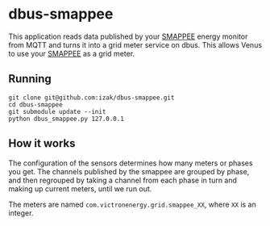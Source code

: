 # dbus-smappee

This application reads data published by your [SMAPPEE][smappee] energy monitor
from MQTT and turns it into a grid meter service on dbus. This allows
Venus to use your [SMAPPEE][smappee] as a grid meter.

## Running

    git clone git@github.com:izak/dbus-smappee.git
    cd dbus-smappee
    git submodule update --init
    python dbus_smappee.py 127.0.0.1

## How it works

The configuration of the sensors determines how many meters or phases you get.
The channels published by the smappee are grouped by phase, and then regrouped
by taking a channel from each phase in turn and making up current meters, until
we run out.

The meters are named `com.victronenergy.grid.smappee_XX`, where `XX` is an
integer.

[smappee]: https://www.smappee.com/
